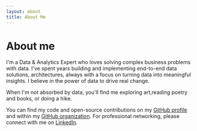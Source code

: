 ```yaml
---
layout: about
title: About Me
---
```


# About me

I'm a Data & Analytics Expert who loves solving complex business problems with data. I've spent years building and implementing end-to-end data solutions, architectures, always with a focus on turning data into meaningful insights. I believe in the power of data to drive real change.

When I'm not absorbed by data, you'll find me exploring art,reading poetry and books, or doing a hike.

You can find my code and open-source contributions on my [GitHub profile](https://github.com/ismailsimsek) and within my [GitHub organization](https://github.com/memiiso). For professional networking, please connect with me on [LinkedIn](https://www.linkedin.com/in/ismailsimsek/).